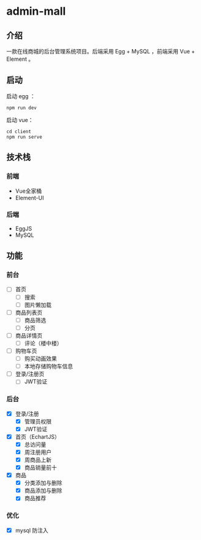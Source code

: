# admin-mall

## 介绍

一款在线商城的后台管理系统项目。后端采用 Egg + MySQL ，前端采用 Vue + Element 。

## 启动

启动 egg ：

```shell
npm run dev
```

启动 vue：

```shell
cd client
npm run serve
```

## 技术栈

### 前端

- Vue全家桶
- Element-UI

### 后端

- EggJS
- MySQL

## 功能

### 前台

- [ ] 首页
  - [ ] 搜索
  - [ ] 图片懒加载
- [ ] 商品列表页
  - [ ] 商品筛选
  - [ ] 分页
- [ ] 商品详情页
  - [ ] 评论（楼中楼）
- [ ] 购物车页
  - [ ] 购买动画效果
  - [ ] 本地存储购物车信息
- [ ] 登录/注册页
  - [ ] JWT验证

### 后台

- [x] 登录/注册
  - [x] 管理员权限
  - [x] JWT验证
- [x] 首页（EchartJS）
  - [x] 总访问量
  - [x] 周注册用户
  - [x] 周商品上新
  - [x] 商品销量前十
- [x] 商品
  - [x] 分类添加与删除
  - [x] 商品添加与删除
  - [x] 商品推荐

### 优化

- [x] mysql 防注入
